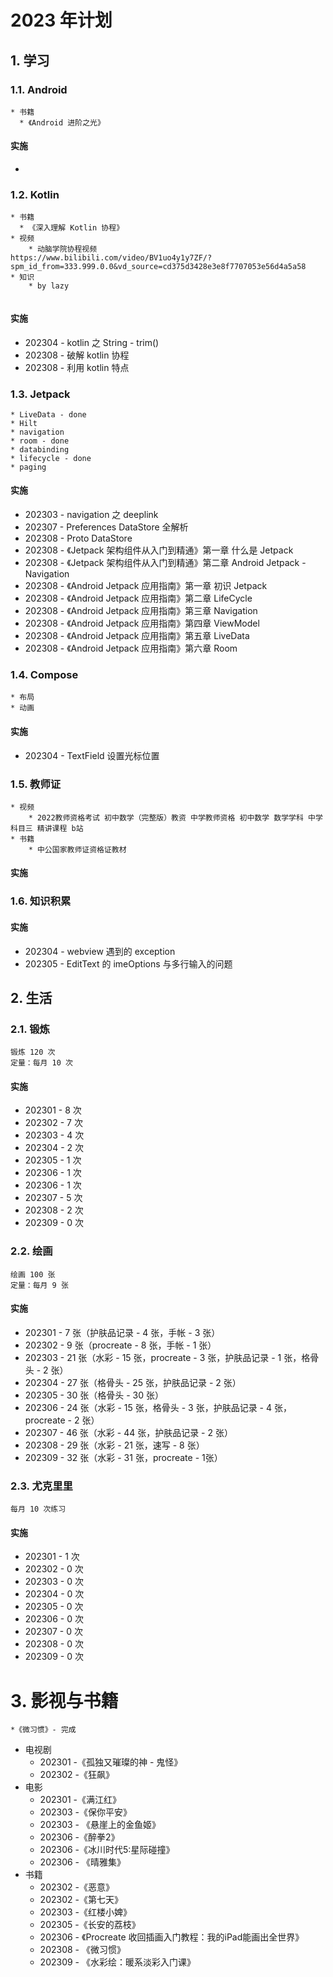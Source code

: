 # 2023 年计划

## 1. 学习

### 1.1. Android

```
* 书籍
  * 《Android 进阶之光》
```

#### 实施

* 

### 1.2. Kotlin

```
* 书籍
  * 《深入理解 Kotlin 协程》
* 视频
	* 动脑学院协程视频
https://www.bilibili.com/video/BV1uo4y1y7ZF/?spm_id_from=333.999.0.0&vd_source=cd375d3428e3e8f7707053e56d4a5a58
* 知识
	* by lazy
	
```

#### 实施

* 202304 - kotlin 之 String - trim()
* 202308 - 破解 kotlin 协程
* 202308 - 利用 kotlin 特点

### 1.3. Jetpack

```
* LiveData - done
* Hilt
* navigation
* room - done
* databinding
* lifecycle - done
* paging
```

#### 实施

* 202303 - navigation 之 deeplink
* 202307 - Preferences DataStore 全解析
* 202308 - Proto DataStore
* 202308 - 《Jetpack 架构组件从入门到精通》第一章 什么是 Jetpack
* 202308 - 《Jetpack 架构组件从入门到精通》第二章 Android Jetpack - Navigation
* 202308 - 《Android Jetpack 应用指南》第一章 初识 Jetpack
* 202308 - 《Android Jetpack 应用指南》第二章 LifeCycle
* 202308 - 《Android Jetpack 应用指南》第三章 Navigation
* 202308 - 《Android Jetpack 应用指南》第四章 ViewModel
* 202308 - 《Android Jetpack 应用指南》第五章 LiveData
* 202308 - 《Android Jetpack 应用指南》第六章 Room

### 1.4. Compose

```
* 布局
* 动画
```

#### 实施

* 202304 - TextField 设置光标位置

### 1.5. 教师证

```
* 视频
	* 2022教师资格考试 初中数学（完整版）教资 中学教师资格 初中数学 数学学科 中学 科目三 精讲课程 b站
* 书籍
	* 中公国家教师证资格证教材
```

#### 实施

### 1.6. 知识积累

#### 实施

* 202304 - webview 遇到的 exception
* 202305 - EditText 的 imeOptions 与多行输入的问题

## 2. 生活

### 2.1. 锻炼

```
锻炼 120 次
定量：每月 10 次
```

#### 实施

* 202301 - 8 次
* 202302 - 7 次
* 202303 - 4 次
* 202304 - 2 次
* 202305 - 1 次
* 202306 - 1 次
* 202306 - 1 次
* 202307 - 5 次
* 202308 - 2 次
* 202309 - 0 次

### 2.2. 绘画

```
绘画 100 张
定量：每月 9 张
```

#### 实施

* 202301 - 7 张（护肤品记录 - 4 张，手帐 - 3 张）
* 202302 - 9 张（procreate - 8 张，手帐 - 1 张）
* 202303 - 21 张（水彩 - 15 张，procreate - 3 张，护肤品记录 - 1 张，格骨头 - 2 张）
* 202304 - 27 张（格骨头 - 25 张，护肤品记录 - 2 张）
* 202305 - 30 张（格骨头 - 30 张）
* 202306 - 24 张（水彩 - 15 张，格骨头 - 3 张，护肤品记录 - 4 张，procreate - 2 张）
* 202307 - 46 张（水彩 - 44 张，护肤品记录 - 2 张）
* 202308 - 29 张（水彩 - 21 张，速写 - 8 张）
* 202309 - 32 张（水彩 - 31 张，procreate - 1张）

### 2.3. 尤克里里

```
每月 10 次练习
```

#### 实施

* 202301 - 1 次
* 202302 - 0 次
* 202303 - 0 次
* 202304 - 0 次
* 202305 - 0 次
* 202306 - 0 次
* 202307 - 0 次
* 202308 - 0 次
* 202309 - 0 次



# 3. 影视与书籍

```
*《微习惯》- 完成
```

* 电视剧
  * 202301 -《孤独又璀璨的神 - 鬼怪》
  * 202302 -《狂飙》
* 电影
  * 202301 -《满江红》
  * 202303 -《保你平安》
  * 202303 - 《悬崖上的金鱼姬》
  * 202306 -《醉拳2》
  * 202306 -《冰川时代5:星际碰撞》
  * 202306 - 《晴雅集》
* 书籍
  * 202302 -《恶意》
  * 202302 -《第七天》
  * 202303 -《红楼小婢》
  * 202305 -《长安的荔枝》
  * 202306 - 《Procreate 收回插画入门教程：我的iPad能画出全世界》
  * 202308 - 《微习惯》
  * 202309 - 《水彩绘：暖系淡彩入门课》
